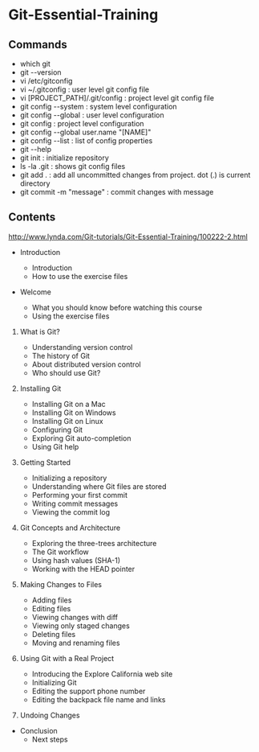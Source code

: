# Git-Essential-Training

## Commands
- which git
- git --version
- vi /etc/gitconfig
- vi ~/.gitconfig : user level git config file
- vi [PROJECT_PATH]/.git/config : project level git config file
- git config --system : system level configuration
- git config --global : user level configuration
- git config : project level configuration
- git config --global user.name "[NAME]"
- git config --list : list of config properties
- git --help
- git init : initialize repository
- ls -la .git : shows git config files
- git add . : add all uncommitted changes from project. dot (.) is current directory
- git commit -m "message" : commit changes with message



## Contents
http://www.lynda.com/Git-tutorials/Git-Essential-Training/100222-2.html

- Introduction
    - Introduction
    - How to use the exercise files

- Welcome
    - What you should know before watching this course
    - Using the exercise files

1. What is Git?
    - Understanding version control
    - The history of Git
    - About distributed version control
    - Who should use Git?

2. Installing Git 
    - Installing Git on a Mac
    - Installing Git on Windows
    - Installing Git on Linux
    - Configuring Git
    - Exploring Git auto-completion
    - Using Git help
    
3. Getting Started
    - Initializing a repository
    - Understanding where Git files are stored
    - Performing your first commit
    - Writing commit messages
    - Viewing the commit log
    
4. Git Concepts and Architecture
    - Exploring the three-trees architecture
    - The Git workflow
    - Using hash values (SHA-1)
    - Working with the HEAD pointer
    
5. Making Changes to Files
    - Adding files
    - Editing files
    - Viewing changes with diff
    - Viewing only staged changes
    - Deleting files
    - Moving and renaming files

6. Using Git with a Real Project
    - Introducing the Explore California web site
    - Initializing Git
    - Editing the support phone number
    - Editing the backpack file name and links
    
7. Undoing Changes
    
- Conclusion
    - Next steps